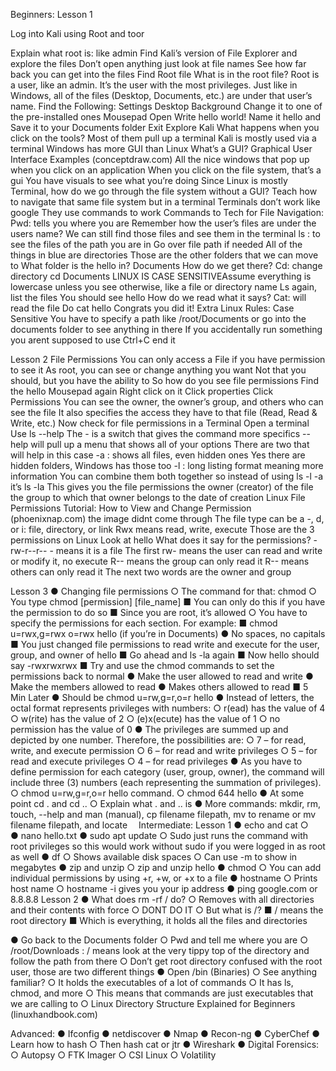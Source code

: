 Beginners:
Lesson 1

Log into Kali using Root and toor

Explain what root is: like admin
	Find Kali’s version of File Explorer and explore the files
        Don’t open anything just look at file names
    	See how far back you can get into the files
    	Find Root file
   	    What is in the root file?
   	    Root is a user, like an admin. It’s the user with the most privileges. Just like in Windows, all of the files (Desktop, Documents, etc.) are under that user’s name. 
    Find the Following:
   	    Settings
  	    Desktop Background
            Change it to one of the pre-installed ones
 	    Mousepad
	        Open
     	    Write hello world!
            Name it hello and Save it to your Documents folder
            Exit
    Explore Kali
        What happens when you click on the tools?
            Most of them pull up a terminal
	        Kali is mostly used via a terminal
	        Windows has more GUI than Linux
	            What’s a GUI?
       	        Graphical User Interface Examples (conceptdraw.com)
       	        All the nice windows that pop up when you click on an application
      	        When you click on the file system, that’s a gui
       	        You have visuals to see what you’re doing
       	        Since Linux is mostly Terminal, how do we go through the file system without a GUI?
	Teach how to navigate that same file system but in a terminal
        Terminals don’t work like google
        They use commands to work
        Commands to Tech for File Navigation: 
	        Pwd: tells you where you are
	            Remember how the user’s files are under the users name? We can still find those files and see them in the terminal
	        ls : to see the files of the path you are in
	            Go over file path if needed
	            All of the things in blue are directories
	            Those are the other folders that we can move to
	            What folder is the hello in? Documents
	            How do we get there?
	        Cd: change directory
	            cd Documents
	            LINUX IS CASE SENSITIVEAssume everything is lowercase unless you see otherwise, like a file or directory name
	            Ls again, list the files
	            You should see hello
    	        How do we read what it says?
	        Cat: will read the file
	            Do cat hello
	            Congrats you did it!
    Extra Linux Rules:
	    Case Sensitive
 	    You have to specify a path like /root/Documents or go into the documents folder to see anything in there
   	    If you accidentally run something you arent supposed to use Ctrl+C end it

Lesson 2
	File Permissions 
		You can only access a File if you have permission to see it
		As root, you can see or change anything you want
		Not that you should, but you have the ability to
		So how do you see file permissions
	Find the hello Mousepad again 
		Right click on it
		Click properties
		Click Permissions
		You can see the owner, the owner’s group, and others who can see the file
			It also specifies the access they have to that file (Read, Read & Write, etc.)
	Now check for file permissions in a Terminal
		Open a terminal
		Use ls --help
			The - is a switch that gives the command more specifics
			--help will pull up a menu that shows all of your options 
			There are two that will help in this case 
				-a : shows all files, even hidden ones
					Yes there are hidden folders, Windows has those too
				-l : long listing format meaning more information
				You can combine them both together so instead of using ls -l -a it’s ls -la
			This gives you the 
				file permissions
				the owner (creator) of the file
				the group to which that owner belongs to
				the date of creation
				Linux File Permissions Tutorial: How to View and Change Permission (phoenixnap.com)
					the image didnt come through
				The file type can be a -, d, or i: file, directory, or link
				Rwx means read, write, execute
				Those are the 3 permissions on Linux
		Look at hello
		What does it say for the permissions?
			-rw-r--r--
			- means it is a file
			The first rw- means the user can read and write or modify it, no execute
			R-- means the group can only read it
			R-- means others can only read it
			The next two words are the owner and group
			
Lesson 3
●	Changing file permissions
○	The command for that: chmod
○	You type chmod [permission] [file_name]
■	You can only do this if you have the permission to do so
■	Since you are root, it’s allowed
○	You have to specify the permissions for each section. For example:
■	chmod u=rwx,g=rwx o=rwx hello (if you’re in Documents)
●	No spaces, no capitals
■	You just changed file permissions to read write and execute for the user, group, and owner of hello
■	Go ahead and ls -la again
■	Now hello should say -rwxrwxrwx
■	Try and use the chmod commands to set the permissions back to normal
●	Make the user allowed to read and write 
●	Make the members allowed to read
●	Makes others allowed to read
■	5 Min Later
●	Should be chmod u=rw,g=r,o=r hello
●	Instead of letters, the octal format represents privileges with numbers:
○	r(ead) has the value of 4
○	w(rite) has the value of 2
○	(e)x(ecute) has the value of 1
○	no permission has the value of 0
●	The privileges are summed up and depicted by one number. Therefore, the possibilities are:
○	7 – for read, write, and execute permission
○	6 – for read and write privileges
○	5 – for read and execute privileges
○	4 – for read privileges
●	As you have to define permission for each category (user, group, owner), the command will include three (3) numbers (each representing the summation of privileges).
○	chmod u=rw,g=r,o=r hello command.
○	chmod 644 hello
●	At some point cd . and cd ..
○	Explain what . and .. is
●	More commands: mkdir, rm, touch, --help and man (manual), cp filename filepath, mv to rename or mv filename filepath, and locate 
Intermediate:
Lesson 1
●	echo and cat
○	 
●	nano hello.txt
●	sudo apt update
○	Sudo just runs the command with root privileges so this would work without sudo if you were logged in as root as well
●	df 
○	Shows available disk spaces
○	Can use -m to show in megabytes
●	zip and unzip
○	zip and unzip hello
●	chmod 
○	You can add individual permissions by using +r, +w, or +x to a file
●	hostname
○	Prints host name
○	hostname -i gives you your ip address
●	ping google.com or 8.8.8.8
Lesson 2
●	What does rm -rf / do?
○	Removes with all directories and their contents with force
○	DONT DO IT
○	But what is /?
■	/ means the root directory
■	Which is everything, it holds all the files and directories
 
●	Go back to the Documents folder
○	Pwd and tell me where you are
○	/root/Downloads : / means look at the very tippy top of the directory and follow the path from there
○	Don’t get root directory confused with the root user, those are two different things
●	Open /bin (Binaries)
○	See anything familiar?
○	It holds the executables of a lot of commands
○	It has ls, chmod, and more
○	This means that commands are just executables that we are calling to 
○	Linux Directory Structure Explained for Beginners (linuxhandbook.com)
 
Advanced:
●	Ifconfig
●	netdiscover
●	Nmap
●	Recon-ng
●	CyberChef
●	Learn how to hash
○	Then hash cat or jtr
●	Wireshark
●	Digital Forensics:
○	Autopsy
○	FTK Imager
○	CSI Linux
○	Volatility
